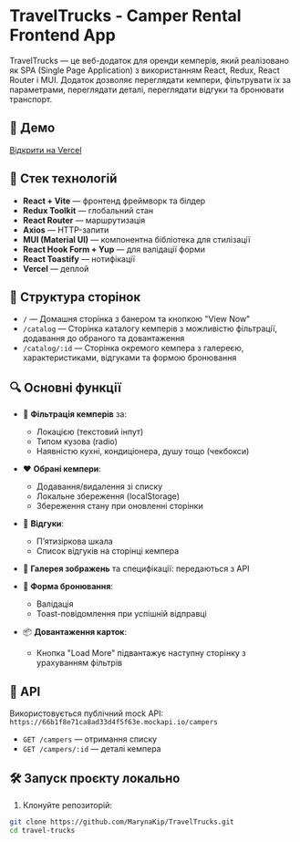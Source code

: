 # TravelTrucks - Camper Rental Frontend App

TravelTrucks — це веб-додаток для оренди кемперів, який реалізовано як SPA (Single Page Application) з використанням React, Redux, React Router і MUI. Додаток дозволяє переглядати кемпери, фільтрувати їх за параметрами, переглядати деталі, переглядати відгуки та бронювати транспорт.

## 🔗 Демо
[Відкрити на Vercel](https://travel-trucks-inky-mu.vercel.app/)

## 🚀 Стек технологій

- **React + Vite** — фронтенд фреймворк та білдер
- **Redux Toolkit** — глобальний стан
- **React Router** — маршрутизація
- **Axios** — HTTP-запити
- **MUI (Material UI)** — компонентна бібліотека для стилізації
- **React Hook Form + Yup** — для валідації форми
- **React Toastify** — нотифікації
- **Vercel** — деплой

## 📁 Структура сторінок

- `/` — Домашня сторінка з банером та кнопкою "View Now"
- `/catalog` — Сторінка каталогу кемперів з можливістю фільтрації, додавання до обраного та довантаження
- `/catalog/:id` — Сторінка окремого кемпера з галереєю, характеристиками, відгуками та формою бронювання

## 🔍 Основні функції

- 🔎 **Фільтрація кемперів** за:
  - Локацією (текстовий інпут)
  - Типом кузова (radio)
  - Наявністю кухні, кондиціонера, душу тощо (чекбокси)

- ❤️ **Обрані кемпери**:
  - Додавання/видалення зі списку
  - Локальне збереження (localStorage)
  - Збереження стану при оновленні сторінки

- 💬 **Відгуки**:
  - П’ятизіркова шкала
  - Список відгуків на сторінці кемпера

- 📸 **Галерея зображень** та специфікації: передаються з API

- 📩 **Форма бронювання**:
  - Валідація
  - Toast-повідомлення при успішній відправці

- 📦 **Довантаження карток**:
  - Кнопка "Load More" підвантажує наступну сторінку з урахуванням фільтрів

## 🔗 API

Використовується публічний mock API:  
`https://66b1f8e71ca8ad33d4f5f63e.mockapi.io/campers`

- `GET /campers` — отримання списку
- `GET /campers/:id` — деталі кемпера

## 🛠️ Запуск проєкту локально

1. Клонуйте репозиторій:
```bash
git clone https://github.com/MarynaKip/TravelTrucks.git
cd travel-trucks
